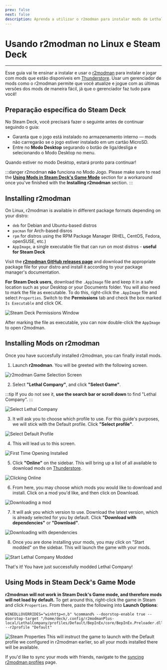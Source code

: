 ```yaml
---
prev: false
next: false
description: Aprenda a utilizar o r2modman para instalar mods de Lethal Company pela Thunderstore no Linux.
---
```


# Usando r2modman no Linux e Steam Deck

***

Esse guia vai te ensinar a instalar e usar o [r2modman](https://github.com/ebkr/r2modmanPlus/releases/latest/) para instalar e jogar com mods que estão disponíveis em [Thunderstore](https://thunderstore.io/c/lethal-company/). Usar um gerenciador de mods como o r2modman permite que você atualize e jogue com as últimas versões dos mods de maneira fácil, já que o gerenciador faz tudo para você!

## Preparação específica do Steam Deck

No Steam Deck, você precisará fazer o seguinte antes de continuar seguindo o guia:

- Garanta que o jogo está instalado no armazenamento interno — mods não carregarão se o jogo estiver instalado em um cartão MicroSD.
- Entre no **Modo Desktop** segurando o botão de liga/desliga e selecionando o Modo Desktop no menu.

Quando estiver no modo Desktop, estará pronto para continuar!

:::danger
r2modman **não** funciona no Modo Jogo. Please make sure to read the [**Using Mods in Steam Deck's Game Mode**](installing-r2modman-linux?id=using-mods-in-steam-decks-game-mode) section for a workaround once you've finished with the **Installing r2modman** section.
:::

## Installing r2modman

On Linux, r2modman is available in different package formats depending on your distro:

- `deb` for Debian and Ubuntu-based distros
- `pacman` for Arch-based disros
- `rpm` for distros using the RPM Package Manager (RHEL, CentOS, Fedora, openSUSE, etc.)
- `AppImage`, a single executable file that can run on most distros - **useful for Steam Deck**

Visit the [**r2modman GitHub releases page**](https://github.com/ebkr/r2modmanPlus/releases/latest/) and download the appropriate package file for your distro and install it according to your package manager's documentation.

**For Steam Deck users,** download the `.AppImage` file and keep it in a safe location such as your Desktop or your Documents folder. You will also need to mark the file as executable. To do this, right-click the `.AppImage` file and select `Properties`. Switch to the **Permissions** tab and check the box marked `Is Executable` and click OK.

![Steam Deck Permissions Window](/images/r2modman-linux/appimageproperties.png)

After marking the file as executable, you can now double-click the `AppImage` to open r2modman.

## Installing Mods on r2modman

Once you have succesfully installed r2modman, you can finally install mods.

1. Launch **r2modman**. You will be greeted with the following screen.

![r2modman Game Selection Screen](/images/r2modman-install/gameselection.png)

2. Select **"Lethal Company"**, and click **"Select Game"**.

:::tip
If you do not see it, **use the search bar or scroll down** to find "Lethal Company".
:::

![Select Lethal Company](/images/r2modman-install/selectlc.png)

3. It will ask you to choose which profile to use. For this guide's purposes, we will stick with the Default profile. Click **"Select profile"**.

![Select Default Profile](/images/r2modman-install/profileselect.png)

4. This will lead us to this screen.

![First Time Opening Installed](/images/r2modman-install/firsttimeinstall.png)

5. Click **"Online"** on the sidebar. This will bring up a list of all available to download mods on [Thunderstore](https://thunderstore.io/c/lethal-company/).

![Clicking Online](/images/r2modman-install/selectonline.png)

6. From here, you may choose which mods you would like to download and install. Click on a mod you'd like, and then click on Download.

![Downloading a mod](/images/r2modman-install/download.png)

7. It will ask you which version to use. Download the latest version, which is already selected for you by default. Click **"Download with dependencies"** or **"Download"**.

![Downloading with dependencies](/images/r2modman-install/downloadlatest.png)

8. Once you are done installing your mods, you may click on "Start modded" on the sidebar. This will launch the game with your mods.

![Start Lethal Company Modded](/images/r2modman-install/startmodded.png)

That's it! You have just successfully modded Lethal Company!

## Using Mods in Steam Deck's Game Mode

**r2modman will not work in Steam Deck's Game mode, and therefore mods will not load by default.** To get around this, right-click the game in Steam and click `Properties`. From there, paste the following into **Launch Options**:

```
WINEDLLOVERRIDES="winhttp=n,b" %command% --doorstop-enable true --doorstop-target "/home/deck/.config/r2modmanPlus-local/LethalCompany/profiles/Default/BepInEx/core/BepInEx.Preloader.dll" --r2profile "Default"
```

![Steam Properties](/images/r2modman-linux/steamproperties.png)
This will instruct the game to launch with the Default profile we configured in r2modman earlier, so all your mods installed there will be available.

If you'd like to sync your mods with friends, navigate to the [syncing r2modman profiles](syncing-mods) page.
